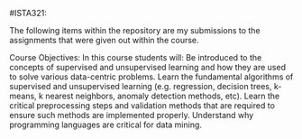 #ISTA321:

The following items within the repository are my submissions to the assignments that were given out within the course. 


Course Objectives: 
In this course students will:
Be introduced to the concepts of supervised and unsupervised learning and how they are used to solve various data-centric problems. 
Learn the fundamental algorithms of supervised and unsupervised learning (e.g. regression, decision trees, k-means, k nearest neighbors, anomaly detection methods, etc). 
Learn the critical preprocessing steps and validation methods that are required to ensure such methods are implemented properly.
Understand why programming languages are critical for data mining. 

